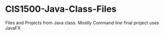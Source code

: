 # CIS1500-Java-Class-Files
Files and Projects from Java class. Mostly Command line final project uses JavaFX 
